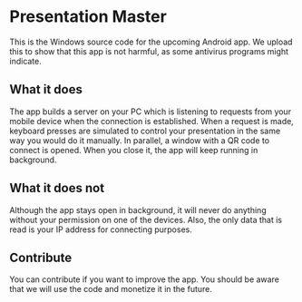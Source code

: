 # Presentation Master
This is the Windows source code for the upcoming Android app.
We upload this to show that this app is not harmful, as some antivirus programs might indicate.



## What it does
The app builds a server on your PC which is listening to requests from your mobile device when the connection is established.
When a request is made, keyboard presses are simulated to control your presentation in the same way you would do it manually. In parallel, a window with a QR code to connect is opened. When you close it, the app will keep running in background.



## What it does not
Although the app stays open in background, it will never do anything without your permission on one of the devices. Also, the only data that is read is your IP address for connecting purposes.



## Contribute
You can contribute if you want to improve the app.
You should be aware that we will use the code and monetize it in the future.
